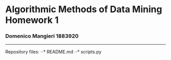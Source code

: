 # Algorithmic Methods of Data Mining Homework 1
### Domenico Mangieri 1883920
---
Repository files:
⋅⋅* README.md
⋅⋅* scripts.py
